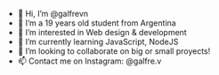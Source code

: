 - 👋 Hi, I’m @galfrevn
- 👤 I’m a 19 years old student from Argentina
- 👀 I’m interested in Web design & development
- 🌱 I’m currently learning JavaScript, NodeJS
- 💞️ I’m looking to collaborate on big or small proyects!
- 📫 Contact me on Instagram: @galfre.v

<!---
galfrevn/galfrevn is a ✨ special ✨ repository because its `README.md` (this file) appears on your GitHub profile.
You can click the Preview link to take a look at your changes.
--->
